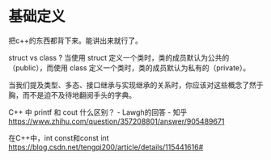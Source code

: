 # 基础定义
把c++的东西都背下来。能讲出来就行了。

struct vs class ?
当使用 struct 定义一个类时，类的成员默认为公共的（public），而使用 class 定义一个类时，类的成员默认为私有的（private）。

当我们提及类型、多态、接口继承与实现继承的关系时，你应该对这些概念了然于胸，而不是迫不及待地翻阅手头的字典。


C++ 中 printf 和 cout 什么区别？ - Lawgh的回答 - 知乎
https://www.zhihu.com/question/357208801/answer/905489671


在C++中，int const和const int
https://blog.csdn.net/tengqi200/article/details/115441616#